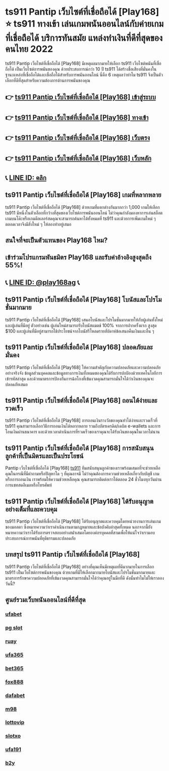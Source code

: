  
# ts911 Pantip เว็บไซต์ที่เชื่อถือได้ [Play168] ⭐ ts911 ทางเข้า เล่นเกมพนันออนไลน์กับค่ายเกมที่เชื่อถือได้ บริการทันสมัย แหล่งทำเงินที่ดีที่สุดของคนไทย 2022

ts911 Pantip เว็บไซต์ที่เชื่อถือได้ [Play168] มีเหตุผลมากมายให้เลือก ts911 เว็บไซต์พนันที่เชื่อถือได้ เป็นเว็บไซต์การพนันของคุณ ด้วยประสบการณ์กว่า 10 ปี ts911 ได้สร้างชื่อเสียงที่มั่นคงในฐานะแหล่งที่เชื่อถือได้และเชื่อถือได้สําหรับการพนันออนไลน์ นี่คือ 6 เหตุผลว่าทําไม ts911 จึงเป็นตัวเลือกที่ดีที่สุดสําหรับความต้องการด้านการพนันของคุณ

## 👉 [ts911 Pantip เว็บไซต์ที่เชื่อถือได้ [Play168] เข้าสู่ระบบ](https://bit.ly/3TCj9rY)
## 👉 [ts911 Pantip เว็บไซต์ที่เชื่อถือได้ [Play168] ทางเข้า](https://bit.ly/3TCj9rY)
## 👉 [ts911 Pantip เว็บไซต์ที่เชื่อถือได้ [Play168] เว็บตรง](https://bit.ly/3TCj9rY)
## 👉 [ts911 Pantip เว็บไซต์ที่เชื่อถือได้ [Play168] เว็บหลัก](https://bit.ly/3TCj9rY)
## 📞 [LINE ID: คลิก](https://line.me/R/ti/p/@342mcrfd)

## ts911 Pantip เว็บไซต์ที่เชื่อถือได้ [Play168] เกมที่หลากหลาย
ts911 Pantip เว็บไซต์ที่เชื่อถือได้ [Play168] ด้วยเกมที่แตกต่างกันมากกว่า 1,000 เกมให้เลือก ts911 มีหนึ่งในตัวเลือกที่กว้างที่สุดของเว็บไซต์การพนันออนไลน์ ไม่ว่าคุณกําลังมองหาการเล่นสล็อตเกมบนโต๊ะหรือเกมดีลเลอร์สดคุณจะสามารถค้นหาได้ทั้งหมดที่ ts911 และด้วยการเพิ่มเกมใหม่ ๆ ตลอดเวลาจึงมีสิ่งใหม่ ๆ ให้ลองทําอยู่เสมอ

## สนใจที่จะเป็นตัวแทนของ Play168 ไหม?
## เข้าร่วมโปรแกรมพันธมิตร Play168 และรับค่าอ้างอิงสูงสุดถึง 55%!
## 📞 [LINE ID: @play168ag](https://bit.ly/3RSGiFl) 📞

## ts911 Pantip เว็บไซต์ที่เชื่อถือได้ [Play168] โบนัสและโปรโมชั่นมากมาย
ts911 Pantip เว็บไซต์ที่เชื่อถือได้ [Play168] เสนอโบนัสและโปรโมชั่นมากมายให้กับผู้เล่นทั้งใหม่และผู้เล่นที่มีอยู่ ตัวอย่างเช่น ผู้เล่นใหม่สามารถรับโบนัสแมตช์ 100% จากการฝากครั้งแรก สูงสุด $100 และผู้เล่นที่มีอยู่สามารถใช้ประโยชน์จากโบนัสรีโหลดรายสัปดาห์ข้อเสนอคืนเงินและอื่น ๆ

## ts911 Pantip เว็บไซต์ที่เชื่อถือได้ [Play168] ปลอดภัยและมั่นคง
ts911 Pantip เว็บไซต์ที่เชื่อถือได้ [Play168] ให้ความสําคัญกับความปลอดภัยและความปลอดภัยอย่างจริงจัง ข้อมูลส่วนบุคคลและข้อมูลทางการเงินทั้งหมดของคุณได้รับการปกป้องด้วยเทคโนโลยีการเข้ารหัสล่าสุด และด้วยมาตรการป้องกันการฉ้อโกงที่เข้มงวดคุณสามารถมั่นใจได้ว่าเงินของคุณจะปลอดภัยเสมอ

## ts911 Pantip เว็บไซต์ที่เชื่อถือได้ [Play168] ถอนได้ง่ายและรวดเร็ว
ts911 Pantip เว็บไซต์ที่เชื่อถือได้ [Play168] การถอนเงินรางวัลของคุณทําได้ง่ายและรวดเร็วที่ ts911 คุณสามารถเลือกวิธีการถอนเงินได้หลากหลาย รวมถึงบัตรเครดิต/เดบิต e-wallets และการโอนเงินผ่านธนาคาร และด้วยเวลาดําเนินการที่รวดเร็วของเราคุณจะได้รับเงินของคุณในเวลาไม่นาน

## ts911 Pantip เว็บไซต์ที่เชื่อถือได้ [Play168] การสนับสนุนลูกค้าที่เป็นมิตรและเป็นประโยชน์
Pantip เว็บไซต์ที่เชื่อถือได้ [Play168] [ts911](https://atom.io/packages/ts911) ทีมสนับสนุนลูกค้าของเราพร้อมเสมอที่จะช่วยเหลือคุณในกรณีที่มีคําถามหรือปัญหาใด ๆ ที่คุณอาจมี ไม่ว่าคุณต้องการความช่วยเหลือเกี่ยวกับบัญชี เกม หรือการถอนเงิน เราพร้อมให้ความช่วยเหลือคุณ คุณสามารถติดต่อเราได้ตลอด 24 ชั่วโมงทุกวันผ่านการแชทสดอีเมลหรือโทรศัพท์

## ts911 Pantip เว็บไซต์ที่เชื่อถือได้ [Play168] ได้รับอนุญาตอย่างเต็มที่และควบคุม
ts911 Pantip เว็บไซต์ที่เชื่อถือได้ [Play168] ได้รับอนุญาตและควบคุมโดยหน่วยงานการเล่นเกมของมอลตา ซึ่งหมายความว่าเราดําเนินงานตามกฎหมายและข้อบังคับล่าสุดทั้งหมด นอกจากนี้ยังหมายความว่าเราได้รับการตรวจสอบอย่างสม่ําเสมอโดยองค์กรบุคคลที่สามเพื่อให้แน่ใจว่าเรามอบประสบการณ์การพนันที่ยุติธรรมและปลอดภัย

## บทสรุป ts911 Pantip เว็บไซต์ที่เชื่อถือได้ [Play168]
ts911 Pantip เว็บไซต์ที่เชื่อถือได้ [Play168] อย่างที่คุณเห็นมีเหตุผลที่ดีมากมายในการเลือก ts911 เป็นเว็บไซต์การพนันของคุณ ด้วยเกมที่มีให้เลือกมากมายโบนัสและโปรโมชั่นมากมายและมาตรการรักษาความปลอดภัยที่เข้มงวดคุณสามารถมั่นใจได้ว่าคุณอยู่ในมือที่ดี ดังนั้นทําไมไม่ให้เราลองวันนี้?

## ศูนย์รวมเว็บพนันออนไลน์ที่ดีที่สุด
### [ufabet](https://atom.io/packages/ufabet)
### [pg slot](https://atom.io/themes/pg%20slot)
### [ruay](https://atom.io/themes/ruay)
### [ufa365](https://atom.io/packages/ufa365)
### [bet365](https://atom.io/packages/bet365)
### [fox888](https://atom.io/packages/fox888)
### [dafabet](https://atom.io/packages/dafabet)
### [m98](https://atom.io/packages/m98)
### [lottovip](https://atom.io/packages/lottovip)
### [slotxo](https://atom.io/packages/slotxo)
### [ufa191](https://atom.io/packages/ufa191)
### [b2y](https://atom.io/packages/b2y)